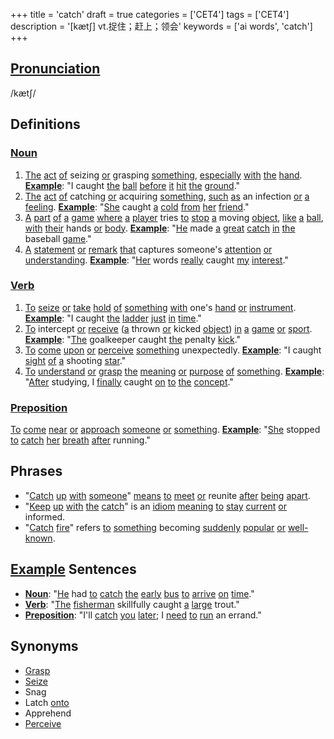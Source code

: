 +++
title = 'catch'
draft = true
categories = ['CET4']
tags = ['CET4']
description = '[kæt∫] vt.捉住；赶上；领会'
keywords = ['ai words', 'catch']
+++

## [Pronunciation](/post/pronunciation/)
/kætʃ/

## Definitions
### [Noun](/post/noun/)
1. [The](/post/the/) [act](/post/act/) [of](/post/of/) seizing [or](/post/or/) grasping [something](/post/something/), [especially](/post/especially/) [with](/post/with/) [the](/post/the/) [hand](/post/hand/). **[Example](/post/example/)**: "I caught [the](/post/the/) [ball](/post/ball/) [before](/post/before/) [it](/post/it/) [hit](/post/hit/) [the](/post/the/) [ground](/post/ground/)."
2. [The](/post/the/) [act](/post/act/) [of](/post/of/) catching [or](/post/or/) acquiring [something](/post/something/), [such](/post/such/) [as](/post/as/) an infection [or](/post/or/) [a](/post/a/) [feeling](/post/feeling/). **[Example](/post/example/)**: "[She](/post/she/) caught [a](/post/a/) [cold](/post/cold/) [from](/post/from/) [her](/post/her/) [friend](/post/friend/)."
3. [A](/post/a/) [part](/post/part/) [of](/post/of/) [a](/post/a/) [game](/post/game/) [where](/post/where/) [a](/post/a/) [player](/post/player/) tries [to](/post/to/) [stop](/post/stop/) [a](/post/a/) moving [object](/post/object/), [like](/post/like/) [a](/post/a/) [ball](/post/ball/), [with](/post/with/) [their](/post/their/) hands [or](/post/or/) [body](/post/body/). **[Example](/post/example/)**: "[He](/post/he/) made [a](/post/a/) [great](/post/great/) [catch](/post/catch/) [in](/post/in/) [the](/post/the/) baseball [game](/post/game/)."
4. [A](/post/a/) [statement](/post/statement/) [or](/post/or/) [remark](/post/remark/) [that](/post/that/) captures someone's [attention](/post/attention/) [or](/post/or/) [understanding](/post/understanding/). **[Example](/post/example/)**: "[Her](/post/her/) words [really](/post/really/) caught [my](/post/my/) [interest](/post/interest/)."

### [Verb](/post/verb/)
1. [To](/post/to/) [seize](/post/seize/) [or](/post/or/) [take](/post/take/) [hold](/post/hold/) [of](/post/of/) [something](/post/something/) [with](/post/with/) one's [hand](/post/hand/) [or](/post/or/) [instrument](/post/instrument/). **[Example](/post/example/)**: "I caught [the](/post/the/) [ladder](/post/ladder/) [just](/post/just/) [in](/post/in/) [time](/post/time/)."
2. [To](/post/to/) intercept [or](/post/or/) [receive](/post/receive/) ([a](/post/a/) thrown [or](/post/or/) kicked [object](/post/object/)) [in](/post/in/) [a](/post/a/) [game](/post/game/) [or](/post/or/) [sport](/post/sport/). **[Example](/post/example/)**: "[The](/post/the/) goalkeeper caught [the](/post/the/) penalty [kick](/post/kick/)."
3. [To](/post/to/) [come](/post/come/) [upon](/post/upon/) [or](/post/or/) [perceive](/post/perceive/) [something](/post/something/) unexpectedly. **[Example](/post/example/)**: "I caught [sight](/post/sight/) [of](/post/of/) [a](/post/a/) shooting [star](/post/star/)."
4. [To](/post/to/) [understand](/post/understand/) [or](/post/or/) [grasp](/post/grasp/) [the](/post/the/) [meaning](/post/meaning/) [or](/post/or/) [purpose](/post/purpose/) [of](/post/of/) [something](/post/something/). **[Example](/post/example/)**: "[After](/post/after/) studying, I [finally](/post/finally/) caught [on](/post/on/) [to](/post/to/) [the](/post/the/) [concept](/post/concept/)."

### [Preposition](/post/preposition/)
[To](/post/to/) [come](/post/come/) [near](/post/near/) [or](/post/or/) [approach](/post/approach/) [someone](/post/someone/) [or](/post/or/) [something](/post/something/). **[Example](/post/example/)**: "[She](/post/she/) stopped [to](/post/to/) [catch](/post/catch/) [her](/post/her/) [breath](/post/breath/) [after](/post/after/) running."

## Phrases
- "[Catch](/post/catch/) [up](/post/up/) [with](/post/with/) [someone](/post/someone/)" [means](/post/means/) [to](/post/to/) [meet](/post/meet/) [or](/post/or/) reunite [after](/post/after/) [being](/post/being/) [apart](/post/apart/).
- "[Keep](/post/keep/) [up](/post/up/) [with](/post/with/) [the](/post/the/) [catch](/post/catch/)" is an [idiom](/post/idiom/) [meaning](/post/meaning/) [to](/post/to/) [stay](/post/stay/) [current](/post/current/) [or](/post/or/) informed.
- "[Catch](/post/catch/) [fire](/post/fire/)" refers [to](/post/to/) [something](/post/something/) becoming [suddenly](/post/suddenly/) [popular](/post/popular/) [or](/post/or/) [well-known](/post/well-known/).

## [Example](/post/example/) Sentences
- **[Noun](/post/noun/)**: "[He](/post/he/) had [to](/post/to/) [catch](/post/catch/) [the](/post/the/) [early](/post/early/) [bus](/post/bus/) [to](/post/to/) [arrive](/post/arrive/) [on](/post/on/) [time](/post/time/)."
- **[Verb](/post/verb/)**: "[The](/post/the/) [fisherman](/post/fisherman/) skillfully caught [a](/post/a/) [large](/post/large/) trout."
- **[Preposition](/post/preposition/)**: "I'll [catch](/post/catch/) [you](/post/you/) [later](/post/later/); I [need](/post/need/) [to](/post/to/) [run](/post/run/) an errand."

## Synonyms
- [Grasp](/post/grasp/)
- [Seize](/post/seize/)
- Snag
- Latch [onto](/post/onto/)
- Apprehend
- [Perceive](/post/perceive/)

